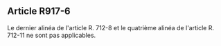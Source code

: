 Article R917-6
----
Le dernier alinéa de l'article R. 712-8 et le quatrième alinéa de l'article R.
712-11 ne sont pas applicables.
